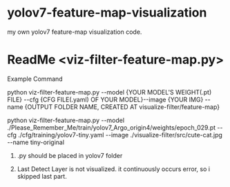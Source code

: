 # yolov7-feature-map-visualization
my own yolov7 feature-map visualization code.

#   ReadMe <viz-filter-feature-map.py>   #
Example Command

python viz-filter-feature-map.py --model {YOUR MODEL'S WEIGHT(.pt) FILE} --cfg {CFG FILE(.yaml) OF YOUR MODEL}--image {YOUR IMG} --name {OUTPUT FOLDER NAME, CREATED AT visualize-filter/feature-map}

python viz-filter-feature-map.py --model ./Please_Remember_Me/train/yolov7_Argo_origin4/weights/epoch_029.pt --cfg ./cfg/training/yolov7-tiny.yaml --image ./visualize-filter/src/cute-cat.jpg --name tiny-original


<!Caution!>
1. .py should be placed in yolov7 folder

2. Last Detect Layer is not visualized. it continuously occurs error, so i skipped last part.
